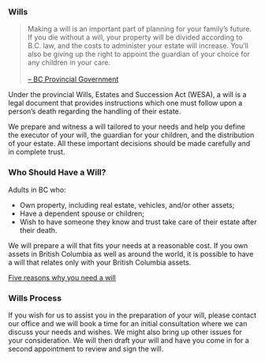 ### Wills

> Making a will is an important part of planning for your family’s future. If you die without a will, your
> property will be divided according to B.C. law, and the costs to administer your estate will increase.
> You’ll also be giving up the right to appoint the guardian of your choice for any children in your care. <br><br><a href="https://www2.gov.bc.ca/gov/content/family-social-
> supports/seniors/financial-legal-matters/wills-and-estate-planning">– BC Provincial Government</a>

Under the provincial Wills, Estates and Succession Act (WESA), a will is a legal document that provides
instructions which one must follow upon a person’s death regarding the handling of their estate.

We prepare and witness a will tailored to your needs and help you define the executor of your will, the
guardian for your children, and the distribution of your estate. All these important decisions should be
made carefully and in complete trust.

### Who Should Have a Will?

Adults in BC who:

- Own property, including real estate, vehicles, and/or other assets;
- Have a dependent spouse or children;
- Wish to have someone they know and trust take care of their estate after their death.

We will prepare a will that fits your needs at a reasonable cost. If you own assets in British Columbia as
well as around the world, it is possible to have a will that relates only with your British Columbia assets.

<a href="https://www.notaries.bc.ca/resources/Upload/27-03-2019-11-37-
17_Services%20BC%20Notaries%20Provide%20-%20Wills%20Preparation.pdf" class="color:primary font-weight:bold">Five reasons why you need a will</a>

### Wills Process

If you wish for us to assist you in the preparation of your will, please contact our office and we will book
a time for an initial consultation where we can discuss your needs and wishes. We might also bring up
other issues for your consideration. We will then draft your will and have you come in for a second
appointment to review and sign the will.

